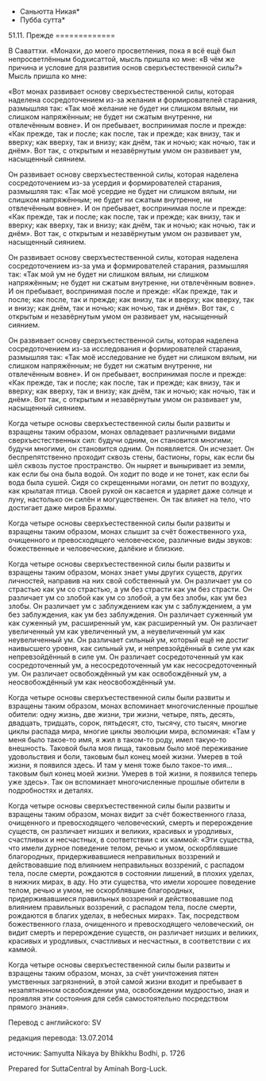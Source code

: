 * Саньютта Никая*
* Пубба сутта*

51\.11\. Прежде
\=\=\=\=\=\=\=\=\=\=\=\=\=

В Саваттхи\. «Монахи, до моего просветления, пока я всё ещё был непросветлённым бодхисаттой, мысль пришла ко мне: «В чём же причина и условие для развития основ сверхъестественной силы?» Мысль пришла ко мне:

«Вот монах развивает основу сверхъестественной силы, которая наделена сосредоточением из\-за желания и формирователей старания, размышляя так: «Так моё желание не будет ни слишком вялым, ни слишком напряжённым; не будет ни сжатым внутренне, ни отвлечённым вовне»\. И он пребывает, воспринимая после и прежде: «Как прежде, так и после; как после, так и прежде; как внизу, так и вверху; как вверху, так и внизу; как днём, так и ночью; как ночью, так и днём»\. Вот так, с открытым и незавёрнутым умом он развивает ум, насыщенный сиянием\.

Он развивает основу сверхъестественной силы, которая наделена сосредоточением из\-за усердия и формирователей старания, размышляя так: «Так моё усердие не будет ни слишком вялым, ни слишком напряжённым; не будет ни сжатым внутренне, ни отвлечённым вовне»\. И он пребывает, воспринимая после и прежде: «Как прежде, так и после; как после, так и прежде; как внизу, так и вверху; как вверху, так и внизу; как днём, так и ночью; как ночью, так и днём»\. Вот так, с открытым и незавёрнутым умом он развивает ум, насыщенный сиянием\.

Он развивает основу сверхъестественной силы, которая наделена сосредоточением из\-за ума и формирователей старания, размышляя так: «Так мой ум не будет ни слишком вялым, ни слишком напряжённым; не будет ни сжатым внутренне, ни отвлечённым вовне»\. И он пребывает, воспринимая после и прежде: «Как прежде, так и после; как после, так и прежде; как внизу, так и вверху; как вверху, так и внизу; как днём, так и ночью; как ночью, так и днём»\. Вот так, с открытым и незавёрнутым умом он развивает ум, насыщенный сиянием\.

Он развивает основу сверхъестественной силы, которая наделена сосредоточением из\-за исследования и формирователей старания, размышляя так: «Так моё исследование не будет ни слишком вялым, ни слишком напряжённым; не будет ни сжатым внутренне, ни отвлечённым вовне»\. И он пребывает, воспринимая после и прежде: «Как прежде, так и после; как после, так и прежде; как внизу, так и вверху; как вверху, так и внизу; как днём, так и ночью; как ночью, так и днём»\. Вот так, с открытым и незавёрнутым умом он развивает ум, насыщенный сиянием\.

Когда четыре основы сверхъестественной силы были развиты и взращены таким образом, монах овладевает различными видами сверхъестественных сил: будучи одним, он становится многими; будучи многими, он становится одним\. Он появляется\. Он исчезает\. Он беспрепятственно проходит сквозь стены, бастионы, горы, как если бы шёл сквозь пустое пространство\. Он ныряет и выныривает из земли, как если бы она была водой\. Он ходит по воде и не тонет, как если бы вода была сушей\. Сидя со скрещенными ногами, он летит по воздуху, как крылатая птица\. Своей рукой он касается и ударяет даже солнце и луну, настолько он силён и могущественен\. Он так влияет на тело, что достигает даже миров Брахмы\.

Когда четыре основы сверхъестественной силы были развиты и взращены таким образом, монах слышит за счёт божественного уха, очищенного и превосходящего человеческое, различные виды звуков: божественные и человеческие, далёкие и близкие\.

Когда четыре основы сверхъестественной силы были развиты и взращены таким образом, монах знает умы других существ, других личностей, направив на них свой собственный ум\. Он различает ум со страстью как ум со страстью, а ум без страсти как ум без страсти\. Он различает ум со злобой как ум со злобой, а ум без злобы, как ум без злобы\. Он различает ум с заблуждением как ум с заблуждением, а ум без заблуждения, как ум без заблуждения\. Он различает суженный ум как суженный ум, расширенный ум, как расширенный ум\. Он различает увеличенный ум как увеличенный ум, а неувеличенный ум как неувеличенный ум\. Он различает сильный ум, который ещё не достиг наивысшего уровня, как сильный ум, и непревзойдённый в силе ум как непревзойдённый в силе ум\. Он различает сосредоточенный ум как сосредоточенный ум, а несосредоточенный ум как несосредоточенный ум\. Он различает освобождённый ум как освобождённый ум, а неосвобождённый ум как неосвобождённый ум\.

Когда четыре основы сверхъестественной силы были развиты и взращены таким образом, монах вспоминает многочисленные прошлые обители: одну жизнь, две жизни, три жизни, четыре, пять, десять, двадцать, тридцать, сорок, пятьдесят, сто, тысячу, сто тысяч, многие циклы распада мира, многие циклы эволюции мира, вспоминая: «Там у меня было такое\-то имя, я жил в таком\-то роду, имел такую\-то внешность\. Таковой была моя пища, таковым было моё переживание удовольствия и боли, таковым был конец моей жизни\. Умерев в той жизни, я появился здесь\. И там у меня тоже было такое\-то имя… таковым был конец моей жизни\. Умерев в той жизни, я появился теперь уже здесь»\. Так он вспоминает многочисленные прошлые обители в подробностях и деталях\.

Когда четыре основы сверхъестественной силы были развиты и взращены таким образом, монах видит за счёт божественного глаза, очищенного и превосходящего человеческий, смерть и перерождение существ, он различает низших и великих, красивых и уродливых, счастливых и несчастных, в соответствии с их каммой: «Эти существа, что имели дурное поведение телом, речью и умом, оскорблявшие благородных, придерживавшиеся неправильных воззрений и действовавшие под влиянием неправильных воззрений, с распадом тела, после смерти, рождаются в состоянии лишений, в плохих уделах, в нижних мирах, в аду\. Но эти существа, что имели хорошее поведение телом, речью и умом, не оскорблявшие благородных, придерживавшиеся правильных воззрений и действовавшие под влиянием правильных воззрений, с распадом тела, после смерти, рождаются в благих уделах, в небесных мирах»\. Так, посредством божественного глаза, очищенного и превосходящего человеческий, он видит смерть и перерождение существ, он различает низших и великих, красивых и уродливых, счастливых и несчастных, в соответствии с их каммой\.

Когда четыре основы сверхъестественной силы были развиты и взращены таким образом, монах, за счёт уничтожения пятен умственных загрязнений, в этой самой жизни входит и пребывает в незапятнанном освобождении ума, освобождении мудростью, зная и проявляя эти состояния для себя самостоятельно посредством прямого знания»\.

Перевод с английского: SV

редакция перевода: 13\.07\.2014

источник: Samyutta Nikaya by Bhikkhu Bodhi, p\. 1726

Prepared for SuttaCentral by Aminah Borg\-Luck\.